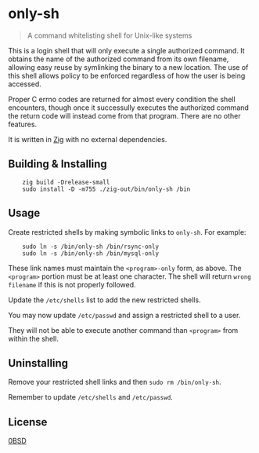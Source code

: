 # only-sh
> A command whitelisting shell for Unix-like systems

This is a login shell that will only execute a single authorized command. It
obtains the name of the authorized command from its own filename, allowing easy
reuse by symlinking the binary to a new location. The use of this shell allows
policy to be enforced regardless of how the user is being accessed.

Proper C errno codes are returned for almost every condition the shell
encounters, though once it successully executes the authorized command the
return code will instead come from that program. There are no other features.

It is written in [Zig][0] with no external dependencies.


## Building & Installing

        zig build -Drelease-small
        sudo install -D -m755 ./zig-out/bin/only-sh /bin


## Usage
Create restricted shells by making symbolic links to `only-sh`. For example:

        sudo ln -s /bin/only-sh /bin/rsync-only
        sudo ln -s /bin/only-sh /bin/mysql-only

These link names must maintain the `<program>-only` form, as above. The
`<program>` portion must be at least one character. The shell will return
`wrong filename` if this is not properly followed.

Update the `/etc/shells` list to add the new restricted shells.

You may now update `/etc/passwd` and assign a restricted shell to a user.

They will not be able to execute another command than `<program>` from within
the shell.


## Uninstalling
Remove your restricted shell links and then `sudo rm /bin/only-sh`.

Remember to update `/etc/shells` and `/etc/passwd`.


## License
[0BSD][1]

[0]: https://ziglang.org/
[1]: https://opensource.org/licenses/0BSD
